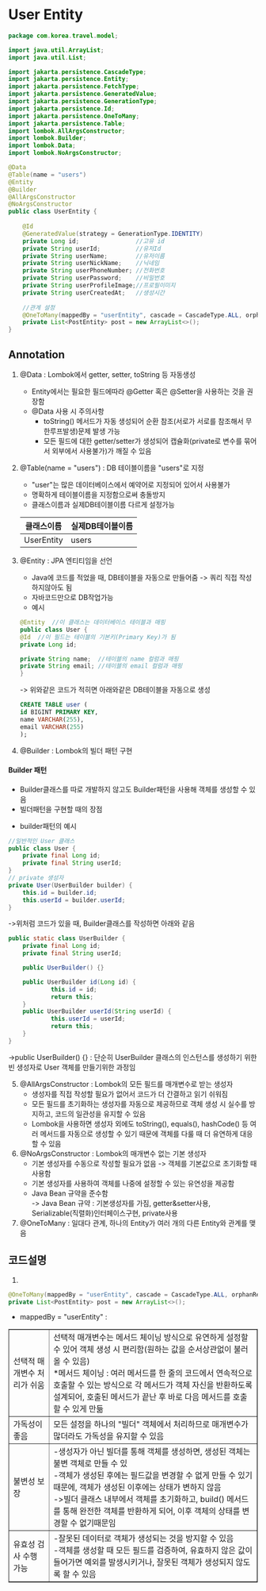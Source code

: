 # User Entity

```JAVA
package com.korea.travel.model;

import java.util.ArrayList;
import java.util.List;

import jakarta.persistence.CascadeType;
import jakarta.persistence.Entity;
import jakarta.persistence.FetchType;
import jakarta.persistence.GeneratedValue;
import jakarta.persistence.GenerationType;
import jakarta.persistence.Id;
import jakarta.persistence.OneToMany;
import jakarta.persistence.Table;
import lombok.AllArgsConstructor;
import lombok.Builder;
import lombok.Data;
import lombok.NoArgsConstructor;

@Data
@Table(name = "users")
@Entity
@Builder
@AllArgsConstructor 
@NoArgsConstructor
public class UserEntity {
	
	@Id
	@GeneratedValue(strategy = GenerationType.IDENTITY)
	private Long id;				//고유 id
	private String userId;			//유저Id
	private String userName; 		//유저이름
	private String userNickName;	//닉네임
	private String userPhoneNumber;	//전화번호
	private String userPassword;	//비밀번호
	private String userProfileImage;//프로필이미지
	private String userCreatedAt;	//생성시간
	
	//관계 설정
	@OneToMany(mappedBy = "userEntity", cascade = CascadeType.ALL, orphanRemoval = true, fetch = FetchType.LAZY)
	private List<PostEntity> post = new ArrayList<>();
}
```

## Annotation

1. @Data : Lombok에서 getter, setter, toString 등 자동생성
	- Entity에서는 필요한 필드에따라 @Getter 혹은 @Setter을 사용하는 것을 권장함
	- @Data 사용 시 주의사항
		- toString() 메서드가 자동 생성되어 순환 참조(서로가 서로를 참조해서 무한루프발생)문제 발생 가능
		- 모든 필드에 대한 getter/setter가 생성되어 캡슐화(private로 변수를 묶어서 외부에서 사용불가)가 깨질 수 있음
2. @Table(name = "users") : DB 테이블이름을 "users"로 지정
	- "user"는 많은 데이터베이스에서 예약어로 지정되어 있어서 사용불가
	- 명확하게 테이블이름을 지정함으로써 충돌방지
	- 클래스이름과 실제DB테이블이름 다르게 설정가능

	|클래스이름|실제DB테이블이름|
	|---|---|
	|UserEntity|users|

3. @Entity : JPA 엔티티임을 선언
	- Java에 코드를 적었을 때, DB테이블을 자동으로 만들어줌 -> 쿼리 직접 작성하지않아도 됨
	- 자바코드만으로 DB작업가능
	- 예시
	```JAVA
	@Entity  //이 클래스는 데이터베이스 테이블과 매핑
	public class User {
    @Id  //이 필드는 테이블의 기본키(Primary Key)가 됨
    private Long id;
    
    private String name;  //테이블의 name 컬럼과 매핑
    private String email; //테이블의 email 컬럼과 매핑
	}
	```
	-> 위와같은 코드가 적히면 아래와같은 DB테이블을 자동으로 생성
	```SQL
	CREATE TABLE user (
    id BIGINT PRIMARY KEY,
    name VARCHAR(255),
    email VARCHAR(255)
	);
	```
4. @Builder : Lombok의 빌더 패턴 구현

#### Builder 패턴

- Builder클래스를 따로 개발하지 않고도 Builder패턴을 사용해 객체를 생성할 수 있음
- 빌더패턴을 구현할 때의 장점

<table border="1">
    <tr>
        <td>선택적 매개변수 처리가 쉬움</td>
        <td>선택적 매개변수는 메서드 체이닝 방식으로 유연하게 설정할 수 있어 객체 생성 시 편리함(원하는 값을 순서상관없이 불러올 수 있음)<br>*메서드 체이닝 : 여러 메서드를 한 줄의 코드에서 연속적으로 호출할 수 있는 방식으로 각 메서드가 객체 자신을 반환하도록 설계되어, 호출된 메서드가 끝난 후 바로 다음 메서드를 호출할 수 있게 만듦</td>
    </tr>
    <tr>
        <td>가독성이 좋음</td>
        <td>모든 설정을 하나의 "빌더" 객체에서 처리하므로 매개변수가 많더라도 가독성을 유지할 수 있음</td>
    </tr>
    <tr>
        <td>불변성 보장</td>
        <td>-생성자가 아닌 빌더를 통해 객체를 생성하면, 생성된 객체는 불변 객체로 만들 수 있<br>-객체가 생성된 후에는 필드값을 변경할 수 없게 만들 수 있기 때문에, 객체가 생성된 이후에는 상태가 변하지 않음<br>->빌더 클래스 내부에서 객체를 초기화하고, build() 메서드를 통해 완전한 객체를 반환하게 되어, 이후 객체의 상태를 변경할 수 없기때문임</td>
    </tr>
    <tr>
        <td>유효성 검사 수행 가능</td>
        <td>-잘못된 데이터로 객체가 생성되는 것을 방지할 수 있음<br>-객체를 생성할 때 모든 필드를 검증하여, 유효하지 않은 값이 들어가면 예외를 발생시키거나, 잘못된 객체가 생성되지 않도록 할 수 있음</td>
    </tr>

- builder패턴의 예시
```JAVA
//일반적인 User 클래스
public class User {
    private final Long id;
    private final String userId;
}
// private 생성자
private User(UserBuilder builder) {
    this.id = builder.id;
    this.userId = builder.userId;
}
```
->위처럼 코드가 있을 때, Builder클래스를 작성하면 아래와 같음
```JAVA
public static class UserBuilder {
    private final Long id;
    private final String userId;

	public UserBuilder() {}

	public UserBuilder id(Long id) {
            this.id = id;
            return this;
    }
	public UserBuilder userId(String userId) {
            this.userId = userId;
            return this;
    }
}
```
->public UserBuilder() {} : 단순히 UserBuilder 클래스의 인스턴스를 생성하기 위한 빈 생성자로 User 객체를 만들기위한 과정임

5. @AllArgsConstructor : Lombok의 모든 필드를 매개변수로 받는 생성자
	- 생성자를 직접 작성할 필요가 없어서 코드가 더 간결하고 읽기 쉬워짐
	- 모든 필드를 초기화하는 생성자를 자동으로 제공하므로 객체 생성 시 실수를 방지하고, 코드의 일관성을 유지할 수 있음
	- Lombok을 사용하면 생성자 외에도 toString(), equals(), hashCode() 등 여러 메서드를 자동으로 생성할 수 있기 때문에 객체를 다룰 때 더 유연하게 대응할 수 있음
6. @NoArgsConstructor : Lombok의 매개변수 없는 기본 생성자
	- 기본 생성자를 수동으로 작성할 필요가 없음 -> 객체를 기본값으로 초기화할 때 사용함
	- 기본 생성자를 사용하여 객체를 나중에 설정할 수 있는 유연성을 제공함
	- Java Bean 규약을 준수함
	<br>-> Java Bean 규약 : 기본생성자를 가짐, getter&setter사용, Serializable(직렬화)인터페이스구현, private사용 
7. @OneToMany : 일대다 관계, 하나의 Entity가 여러 개의 다른 Entity와 관계를 맺음

## 코드설명

1. 
```JAVA
@OneToMany(mappedBy = "userEntity", cascade = CascadeType.ALL, orphanRemoval = true, fetch = FetchType.LAZY)
private List<PostEntity> post = new ArrayList<>();
```
- mappedBy = "userEntity" : 